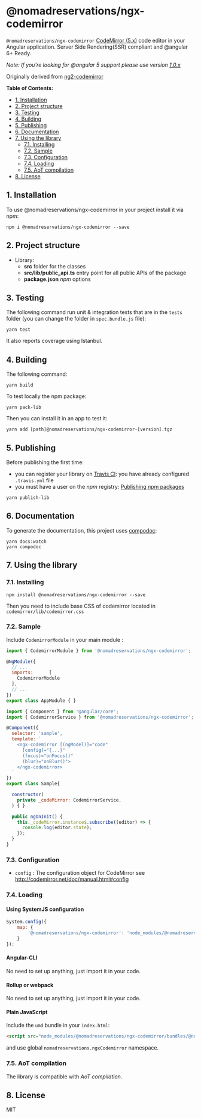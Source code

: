 # @nomadreservations/ngx-codemirror
`@nomadreservations/ngx-codemirror` [CodeMirror (5.x)](http://codemirror.net/) code editor in your Angular application. Server Side Rendering(SSR) compliant and @angular 6+ Ready.

_Note: If you're looking for @angular 5 support please use version [1.0.x](https://github.com/nomadreservations/ngx-codemirror/tree/1.0.0)_

Originally derived from [ng2-codemirror](https://github.com/chymz/ng2-codemirror)

__Table of Contents:__

<!-- START doctoc generated TOC please keep comment here to allow auto update -->
<!-- DON'T EDIT THIS SECTION, INSTEAD RE-RUN doctoc TO UPDATE -->


- [1. Installation](#1-installation)
- [2. Project structure](#2-project-structure)
- [3. Testing](#3-testing)
- [4. Building](#4-building)
- [5. Publishing](#5-publishing)
- [6. Documentation](#6-documentation)
- [7. Using the library](#7-using-the-library)
  - [7.1. Installing](#71-installing)
  - [7.2. Sample](#72-sample)
  - [7.3. Configuration](#73-configuration)
  - [7.4. Loading](#74-loading)
  - [7.5. AoT compilation](#75-aot-compilation)
- [8. License](#8-license)

<!-- END doctoc generated TOC please keep comment here to allow auto update -->


## 1. Installation
To use @nomadreservations/ngx-codemirror in your project install it via npm:
```
npm i @nomadreservations/ngx-codemirror --save
```

## 2. Project structure
- Library:
    - **src** folder for the classes
    - **src/lib/public_api.ts** entry point for all public APIs of the package
    - **package.json** _npm_ options


## 3. Testing
The following command run unit & integration tests that are in the `tests` folder (you can change the folder in `spec.bundle.js` file):
```Shell
yarn test
```
It also reports coverage using Istanbul.

## 4. Building
The following command:
```Shell
yarn build
```
To test locally the npm package:
```Shell
yarn pack-lib
```
Then you can install it in an app to test it:
```Shell
yarn add [path]@nomadreservations/ngx-codemirror-[version].tgz
```

## 5. Publishing
Before publishing the first time:
- you can register your library on [Travis CI](https://travis-ci.org/): you have already configured `.travis.yml` file
- you must have a user on the _npm_ registry: [Publishing npm packages](https://docs.npmjs.com/getting-started/publishing-npm-packages)

```Shell
yarn publish-lib
```

## 6. Documentation
To generate the documentation, this project uses [compodoc](https://github.com/compodoc/compodoc):
```Shell
yarn docs:watch
yarn compodoc
```

## 7. Using the library
### 7.1. Installing
```Shell
npm install @nomadreservations/ngx-codemirror --save
```

Then you need to include base CSS of codemirror located in `codemirror/lib/codemirror.css`

### 7.2. Sample

Include `CodemirrorModule` in your main module :

```javascript
import { CodemirrorModule } from '@nomadreservations/ngx-codemirror';

@NgModule({
  // ...
  imports:      [
    CodemirrorModule
  ],
  // ...
})
export class AppModule { }
```

```javascript
import { Component } from '@angular/core';
import { CodemirrorService } from '@nomadreservations/ngx-codemirror';

@Component({
  selector: 'sample',
  template: `
    <ngx-codemirror [(ngModel)]="code"
      [config]="{...}"
      (focus)="onFocus()"
      (blur)="onBlur()">
    </ngx-codemirror>
  `
})
export class Sample{

  constructor(
    private _codeMirror: CodemirrorService,
  ) { }

  public ngOnInit() {
    this._codeMirror.instance$.subscribe((editor) => {
      console.log(editor.state);
    });
  }
}
```

### 7.3. Configuration

* `config` : The configuration object for CodeMirror see http://codemirror.net/doc/manual.html#config

### 7.4. Loading
#### Using SystemJS configuration
```JavaScript
System.config({
    map: {
        '@nomadreservations/ngx-codemirror': 'node_modules/@nomadreservations/ngx-codemirror/bundles/@nomadreservations/ngx-codemirror.umd.js'
    }
});
```
#### Angular-CLI
No need to set up anything, just import it in your code.
#### Rollup or webpack
No need to set up anything, just import it in your code.
#### Plain JavaScript
Include the `umd` bundle in your `index.html`:
```Html
<script src="node_modules/@nomadreservations/ngx-codemirror/bundles/@nomadreservations/ngx-codemirror.umd.js"></script>
```
and use global `nomadreservations.ngxCodemirror` namespace.

### 7.5. AoT compilation
The library is compatible with _AoT compilation_.

## 8. License

MIT
